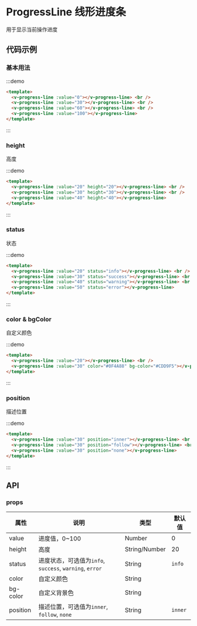# ProgressLine 线形进度条

用于显示当前操作进度

## 代码示例

### 基本用法

:::demo 
```html
<template>
  <v-progress-line :value="0"></v-progress-line> <br />
  <v-progress-line :value="30"></v-progress-line> <br />
  <v-progress-line :value="60"></v-progress-line> <br />
  <v-progress-line :value="100"></v-progress-line>
</template>
```
:::

### height

高度

:::demo 
```html
<template>
  <v-progress-line :value="20" height="20"></v-progress-line> <br />
  <v-progress-line :value="30" height="30"></v-progress-line> <br />
  <v-progress-line :value="40" height="40"></v-progress-line>
</template>
```
:::

### status

状态

:::demo 
```html
<template>
  <v-progress-line :value="20" status="info"></v-progress-line> <br />
  <v-progress-line :value="30" status="success"></v-progress-line> <br />
  <v-progress-line :value="40" status="warning"></v-progress-line> <br />
  <v-progress-line :value="50" status="error"></v-progress-line>
</template>
```
:::

### color & bgColor

自定义颜色

:::demo 
```html
<template>
  <v-progress-line :value="20"></v-progress-line> <br />
  <v-progress-line :value="30" color="#0F4A88" bg-color="#CDD9F5"></v-progress-line>
</template>
```
:::

### position

描述位置

:::demo 
```html
<template>
  <v-progress-line :value="30" position="inner"></v-progress-line> <br />
  <v-progress-line :value="30" position="follow"></v-progress-line> <br />
  <v-progress-line :value="30" position="none"></v-progress-line>
</template>
```
:::


## API

### props

| 属性     | 说明                                                              | 类型    | 默认值  |
| -------- | ----------------------------------------------------------------- | ------- | ------- |
| value     | 进度值，0~100 | Number  | 0       |
| height     | 高度                                   | String/Number  | 20    |
| status     | 进度状态，可选值为`info`, `success`, `warning`, `error`   | String  | `info`   |
| color | 自定义颜色                                                | String |  |
| bg-color | 自定义背景色                                                | String |  |
| position | 描述位置，可选值为`inner`, `follow`, `none`   | String | `inner` |

